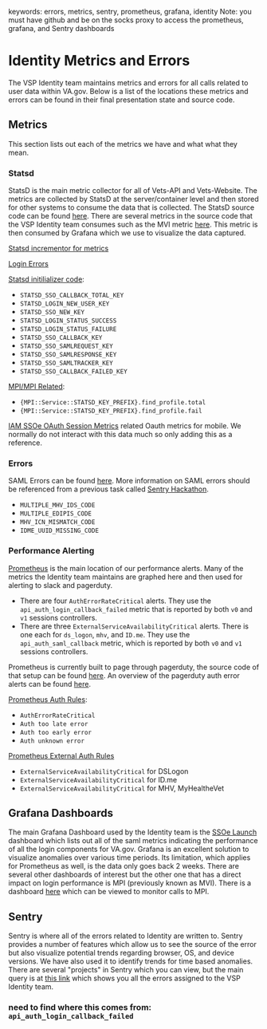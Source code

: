 keywords: errors, metrics, sentry, prometheus, grafana, identity
Note: you must have github and be on the socks proxy to access the prometheus, grafana, and Sentry dashboards

# Identity Metrics and Errors

The VSP Identity team maintains metrics and errors for all calls related to user data within VA.gov. Below is a list of the locations these metrics and errors can be found in their final presentation state and source code.

## Metrics
This section lists out each of the metrics we have and what what they mean.

### Statsd
StatsD is the main metric collector for all of Vets-API and Vets-Website. The metrics are collected by StatsD at the server/container level and then stored for other systems to consume the data that is collected. The StatsD source code can be found [here](https://github.com/department-of-veterans-affairs/vets-api/blob/master/config/initializers/statsd.rb). There are several metrics in the source code that the VSP Identity team consumes such as the MVI metric [here](https://github.com/department-of-veterans-affairs/vets-api/blob/20b86216ab85a66d2b97de1448111f2e59e240f8/config/initializers/statsd.rb#L100). This metric is then consumed by Grafana which we use to visualize the data captured.

[Statsd incrementor for metrics](https://github.com/department-of-veterans-affairs/vets-api/blob/master/lib/common/client/concerns/monitoring.rb#L21)

[Login Errors](https://github.com/department-of-veterans-affairs/vets-api/blob/52da457e7a4b27120088fd429437bc6d56268b1d/config/initializers/statsd.rb#L31)

[Statsd initilializer code](https://github.com/department-of-veterans-affairs/vets-api/blob/master/config/initializers/statsd.rb):
- `STATSD_SSO_CALLBACK_TOTAL_KEY`
- `STATSD_LOGIN_NEW_USER_KEY`
- `STATSD_SSO_NEW_KEY`
- `STATSD_LOGIN_STATUS_SUCCESS`
- `STATSD_LOGIN_STATUS_FAILURE`
- `STATSD_SSO_CALLBACK_KEY`
- `STATSD_SSO_SAMLREQUEST_KEY`
- `STATSD_SSO_SAMLRESPONSE_KEY`
- `STATSD_SSO_SAMLTRACKER_KEY`
- `STATSD_SSO_CALLBACK_FAILED_KEY`

[MPI/MPI Related](https://github.com/department-of-veterans-affairs/vets-api/blob/9c908c868e8d1cc5d28f148696baf0df6f1ab8e0/config/initializers/statsd.rb#L100):
- `{MPI::Service::STATSD_KEY_PREFIX}.find_profile.total`
- `{MPI::Service::STATSD_KEY_PREFIX}.find_profile.fail`

[IAM SSOe OAuth Session Metrics](https://github.com/department-of-veterans-affairs/vets-api/blob/9c908c868e8d1cc5d28f148696baf0df6f1ab8e0/config/initializers/statsd.rb#L224) related Oauth metrics for mobile. We normally do not interact with this data much so only adding this as a reference.

### Errors
SAML Errors can be found [here](https://github.com/department-of-veterans-affairs/vets-api/blob/9c908c868e8d1cc5d28f148696baf0df6f1ab8e0/lib/saml/errors.rb#L14). More information on SAML errors should be referenced from a previous task called [Sentry Hackathon](https://github.com/department-of-veterans-affairs/va.gov-team/tree/joeniquette-identityerrorsmetrics-1/teams/vsp/teams/identity/Sentry%20Hackathon%202020).
- `MULTIPLE_MHV_IDS_CODE`
- `MULTIPLE_EDIPIS_CODE`
- `MHV_ICN_MISMATCH_CODE`
- `IDME_UUID_MISSING_CODE`

### Performance Alerting
[Prometheus](http://prometheus-prod.vfs.va.gov:9090/prometheus/alerts) is the main location of our performance alerts. Many of the metrics the Identity team maintains are graphed here and then used for alerting to slack and pagerduty.

  - There are four `AuthErrorRateCritical` alerts. They use the `api_auth_login_callback_failed` metric that is reported by both `v0` and `v1` sessions controllers.
  - There are three `ExternalServiceAvailabilityCritical` alerts. There is one each for `ds_logon`, `mhv`, and `ID.me`. They use the `api_auth_saml_callback` metric, which is reported by both `v0` and `v1` sessions controllers.

Prometheus is currently built to page through pagerduty, the source code of that setup can be found [here](https://github.com/department-of-veterans-affairs/devops/blob/master/ansible/deployment/config/prometheus/alertmanager.yml.j2).
An overview of the pagerduty auth error alerts can be found [here](https://github.com/department-of-veterans-affairs/va.gov-team-sensitive/blob/master/OnCall/alerts.md#autherrorratecritical).

[Prometheus Auth Rules](https://github.com/department-of-veterans-affairs/devops/blob/master/ansible/deployment/config/prometheus/rules/auth.rules):
- `AuthErrorRateCritical`
- `Auth too late error`
- `Auth too early error`
- `Auth unknown error`

[Prometheus External Auth Rules](https://github.com/department-of-veterans-affairs/devops/blob/master/ansible/deployment/config/prometheus/rules/external_service.rules.j2#L126-L133)
- `ExternalServiceAvailabilityCritical` for DSLogon
- `ExternalServiceAvailabilityCritical` for ID.me
- `ExternalServiceAvailabilityCritical` for MHV, MyHealtheVet

## Grafana Dashboards

The main Grafana Dashboard used by the Identity team is the [SSOe Launch](http://grafana.vfs.va.gov/d/ioicprRMk/ssoe-launch?orgId=1&from=now-24h&to=now) dashboard which lists out all of the saml metrics indicating the performance of all the login components for VA.gov. Grafana is an excellent solution to visualize anomalies over various time periods. Its limitation, which applies for Prometheus as well, is the data only goes back 2 weeks. There are several other dashboards of interest but the other one that has a direct impact on login performance is MPI (previously known as MVI). There is a dashboard [here](http://grafana.vfs.va.gov/d/000000062/mvi?orgId=1&from=now-24h&to=now) which can be viewed to monitor calls to MPI.

## Sentry

Sentry is where all of the errors related to Identity are written to. Sentry provides a number of features which allow us to see the source of the error but also visualize potential trends regarding browser, OS, and device versions. We have also used it to identify trends for time based anomalies. There are several "projects" in Sentry which you can view, but the main query is at [this link](http://sentry.vfs.va.gov/organizations/vsp/issues/?project=-1&query=is%3Aunresolved+assigned%3A%23vsp-identity&statsPeriod=14d) which shows you all the errors assigned to the VSP Identity team.




### need to find where this comes from: `api_auth_login_callback_failed`
